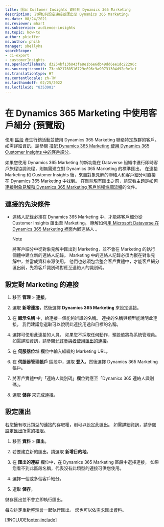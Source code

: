 ```yaml
---
title: 匯出 Customer Insights 資料到 Dynamics 365 Marketing
description: 了解如何設定連接並匯出至 Dynamics 365 Marketing。
ms.date: 08/24/2021
ms.reviewer: mhart
ms.subservice: audience-insights
ms.topic: how-to
author: pkieffer
ms.author: philk
manager: shellyha
searchScope:
- ci-export
- customerInsights
ms.openlocfilehash: d3254bf13b843fe8e1b6e6db49dd6ee1dc22290c
ms.sourcegitcommit: 73cb021760516729e696c9a90731304d92e0e1ef
ms.translationtype: HT
ms.contentlocale: zh-TW
ms.lasthandoff: 02/25/2022
ms.locfileid: "8353901"
---
```

# <a name="use-segments-in-dynamics-365-marketing-preview"></a>在 Dynamics 365 Marketing 中使用客戶細分 (預覽版)



使用 [區段](segments.md) 產生行銷活動並使用 Dynamics 365 Marketing 聯絡特定族群的客戶。 如需詳細資訊，請參閱 [搭配 Dynamics 365 Marketing 使用 Dynamics 365 Customer Insights 中的客戶細分](/dynamics365/marketing/customer-insights-segments)。

如果您使用 Dynamics 365 Marketing 的新功能在 Dataverse 組織中進行即時客戶旅程協調流程，則無需建立對 Dynamics 365 Marketing 的標準匯出。 在連接 Marketing 和 Customer Insights 後，來自對象見解的聯絡人和客戶細分可直接在 Dynamics 365 Marketing 中找到。 在刪除現有匯出之前，請查看主題是[如何連接對象見解和 Dynamics 365 Marketing 客戶旅程協調流程](/dynamics365/marketing/real-time-marketing-ci-profile)的文件。

## <a name="prerequisite-for-a-connection"></a>連接的先決條件

- 連絡人記錄必須在 Dynamics 365 Marketing 中，才能將客戶細分從 Customer Insights 匯出至 Marketing。 瞭解如何[用 Microsoft Dataverse 在 Dynamics 365 Marketing 裡面](connect-power-query.md)內嵌連絡人 。

  > [!NOTE]
  > 將客戶細分中從對象見解中匯出到 Marketing，並不會在 Marketing 的執行個體中建立新的連絡人記錄。 Marketing 中的連絡人記錄必須內嵌在對象見解中，並當成資料來源使用。 他們也必須包含整合客戶實體中，才能客戶細分匯出前，先將客戶識別碼對應至連絡人的識別碼。

## <a name="set-up-connection-to-marketing"></a>設定對 Marketing 的連接

1. 移至 **管理** > **連接**。

1. 選取 **新增連接**，然後選擇 **Dynamics 365 Marketing** 來設定連接。

1. 在 **顯示名稱** 中，給連接一個能夠辨識的名稱。 連接的名稱與類型能說明此連接。 我們建議您選取可以說明此連接用途和目標的名稱。

1. 選擇可使用此連接的人員。 如果您不採取任何動作，預設值將為系統管理員。 如需詳細資訊，請參閱[允許參與者使用匯出的連接](connections.md#allow-contributors-to-use-a-connection-for-exports)。

1. 在 **伺服器位址** 欄位中輸入組織的 Marketing URL。

1. 在 **伺服器管理帳戶** 區段中，選取 **登入**，然後選擇 Dynamics 365 Marketing 帳戶。

1. 將客戶實體中的「連絡人識別碼」欄位對應至「Dynamics 365 連絡人識別碼」。

1. 選取 **儲存** 來完成連接。 

## <a name="configure-an-export"></a>設定匯出

若您擁有取此類型的連接的存取權，則可以設定此匯出。 如需詳細資訊，請參閱[設定匯出所需的權限](export-destinations.md#set-up-a-new-export)。

1. 移至 **資料** > **匯出**。

1. 若要建立新的匯出，請選取 **新增目的地**。

1. 在 **匯出的連結** 欄位中，在 Dynamics 365 Marketing 區段中選擇連接。 如果您看不到此區段名稱，代表沒有此類型的連接可供您使用。

1. 選擇一個或多個客戶細分。

1. 選取 **儲存**。

儲存匯出並不會立即執行匯出。

每次[排定重新整理](system.md#schedule-tab)會一起執行匯出。 您也可以依[需求匯出資料](export-destinations.md#run-exports-on-demand)。 

[!INCLUDE[footer-include](../includes/footer-banner.md)]
